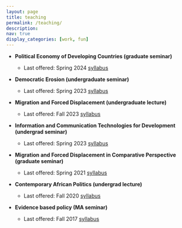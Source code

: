 ```yaml
---
layout: page
title: teaching
permalink: /teaching/
description: 
nav: true
display_categories: [work, fun]
---
```


- **Political Economy of Developing Countries (graduate seminar)**
    - Last offered: Spring 2024 [syllabus](https://web.sas.upenn.edu/ggros/files/2021/08/Grossman_Polit_Econ_Dev_Fall2021.pdf)

- **Democratic Erosion (undergraduate seminar)**
    - Last offered: Spring 2023 [syllabus](https://guygrossman.com/assets/pdf/syllabus_dem_erosion_fall2023.pdf)

- **Migration and Forced Displacement (undergraduate lecture)** 
    - Last offered: Fall 2023 [syllabus](https://guygrossman.com/assets/pdf/Syllabus_Migration_Fall2023.pdf)

- **Information and Communication Technologies for Development (undergrad seminar)** 
    - Last offered: Spring 2023 [syllabus](https://www.dropbox.com/s/j0vk4bxumsuggzy/Grossman_ICT4D_Spring2023.pdf?dl=0)

- **Migration and Forced Displacement in Comparative Perspective (graduate seminar)**
    - Last offered: Spring 2021 [syllabus](https://web.sas.upenn.edu/ggros/files/2021/01/Syllabus_Migration_Spring2021_Final.pdf)

- **Contemporary African Politics (undergrad lecture)**
     - Last offered: Fall 2020 [syllabus](https://web.sas.upenn.edu/ggros/files/2020/09/Syllabus_African_politics_Fall2020.pdf)

- **Evidence based policy (MA seminar)**
    - Last offered: Fall 2017 [syllabus](https://web.sas.upenn.edu/ggros/files/2016/10/Evidence_Based_Policy_Fall2017-17oymlv.pdf)
